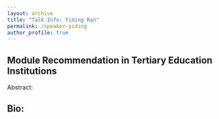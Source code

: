 ```yaml
---
layout: archive
title: "Talk Info: Yiding Ran"
permalink: /speaker-yiding
author_profile: true
---
```


## Module Recommendation in Tertiary Education Institutions

Abstract: 

## Bio:
